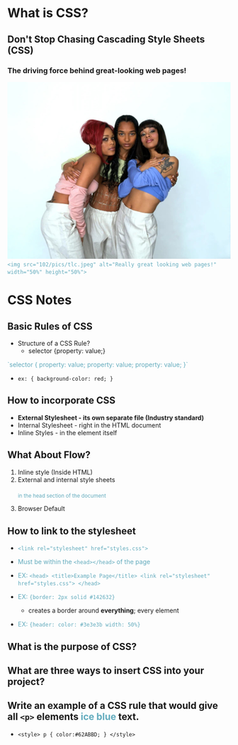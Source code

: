 # What is CSS?

## Don't Stop Chasing Cascading Style Sheets (CSS)

### The driving force behind great-looking web pages!

![Really Great Looking Web Pages](./pics/tlc.jpeg)
`<img src="102/pics/tlc.jpeg" alt="Really great looking web pages!" width="50%" height="50%">`

<style>
    p {
      color:#62ABBD;
    }
</style>




# CSS Notes

## Basic Rules of CSS

* Structure of a CSS Rule?
  * selector {property: value;}

<p>`selector {
    property: value;
    property: value;
    property: value;
}`</p>

* `ex: {
    background-color: red;
}`

## How to incorporate CSS

* **External Stylesheet - its own separate file (Industry standard)**
* Internal Stylesheet - right in the HTML document
* Inline Styles - in the element itself

## What About Flow?

1. Inline style (Inside HTML)
2. External and internal style sheets
   <p><sub>in the head section of the document</sub>
3. Browser Default

## How to link to the stylesheet

* `<link rel="stylesheet" href="styles.css">` 
* Must be within the `<head></head>` of the page
* EX: `<head>
        <title>Example Page</title>
        <link rel="stylesheet" href="styles.css">
       </head>`

* EX: `{border: 2px solid #142632}`
  * creates a border around **everything**; every element

* EX: `{header: color: #3e3e3b width: 50%}`

## What is the purpose of CSS?


## What are three ways to insert CSS into your project?

## Write an example of a CSS rule that would give all `<p>` elements <span style="color:#62ABBD">ice blue</span> text.

* `<style>
    p {
      color:#62ABBD;
    }
  </style>`